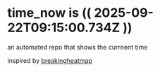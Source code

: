 # time_now is (( 2025-09-22T09:15:00.734Z ))

an automated repo that shows the currnent time

inspired by [breakingheatmap](https://github.com/breakingheatmap/breakingheatmap)